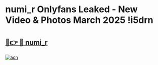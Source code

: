 # numi_r Onlyfans Leaked - New Video & Photos March 2025 !i5drn

# <h2><a href="https://7ed86i.iuczelnia.edu.pl?title=numi_r&ref=i5drn">🔗👉 🔴 numi_r</a></h2>

[![acn](https://github.com/user-attachments/assets/0f9c940e-d8b0-45ae-aac7-cd30a18b3e1c)](https://7ed86i.iuczelnia.edu.pl?title=numi_r&ref=i5drn)

